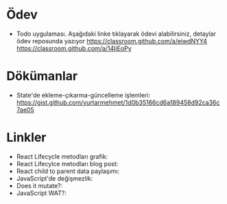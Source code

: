 Ödev
=======

*   Todo uygulaması. Aşağıdaki linke tıklayarak ödevi alabilirsiniz, detaylar ödev reposunda yazıyor 
https://classroom.github.com/a/eiwdNYY4
https://classroom.github.com/a/14IiEoPy

Dökümanlar
=======
*  State'de ekleme-çıkarma-güncelleme işlemleri: https://gist.github.com/yurtarmehmet/1d0b35166cd6a189458d92ca36c7ae05

Linkler
=======

* React Lifecycle metodları grafik:
* React Lifecylce metodları blog post:
* React child to parent data paylaşımı:
* JavaScript'de değişmezlik:
* Does it mutate?:
* JavaScript WAT?: 
